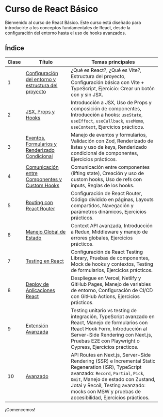 # Curso de React Básico

Bienvenido al curso de React Básico. Este curso está diseñado para introducirte a los conceptos fundamentales de React, desde la configuración del entorno hasta el uso de hooks avanzados.

## Índice

| Clase | Título                                      | Temas principales                                                                                   |
|-------|--------------------------------------------|-----------------------------------------------------------------------------------------------------|
| 1     | [Configuración del entorno y estructura del proyecto](clases/clase-01/clase-01.md) | ¿Qué es React?, ¿Qué es Vite?, Estructura del proyecto, Configuración básica con Vite + TypeScript, Ejercicio: Crear un botón con y sin JSX. |
| 2     | [JSX, Props y Hooks](clases/clase-02/clase-02.md)         | Introducción a JSX, Uso de Props y composición de componentes, Introducción a hooks: `useState`, `useEffect`, `useCallback`, `useMemo`, `useContext`, Ejercicios prácticos. |
| 3     | [Eventos, Formularios y Renderizado Condicional](clases/clase-03/clase-03.md) | Manejo de eventos y formularios, Validación con Zod, Renderizado de listas y uso de keys, Renderizado condicional de componentes, Ejercicios prácticos. |
| 4     | [Comunicación entre Componentes y Custom Hooks](clases/clase-04/clase-04.md) | Comunicación entre componentes (lifting state), Creación y uso de custom hooks, Uso de refs con inputs, Reglas de los hooks. |
| 5     | [Routing con React Router](clases/clase-05/clase-05.md)  | Configuración de React Router, Código dividido en páginas, Layouts compartidos, Navegación y parámetros dinámicos, Ejercicios prácticos. |
| 6     | [Manejo Global de Estado](clases/clase-06/clase-06.md)   | Context API avanzada, Introducción a Redux, Middleware y manejo de errores globales, Ejercicios prácticos. |
| 7     | [Testing en React](clases/clase-07/clase-07.md)           | Configuración de React Testing Library, Pruebas de componentes, Mock de hooks y contextos, Testing de formularios, Ejercicios prácticos. |
| 8     | [Deploy de Aplicaciones React](clases/clase-08/clase-08.md) | Despliegue en Vercel, Netlify y GitHub Pages, Manejo de variables de entorno, Configuración de CI/CD con GitHub Actions, Ejercicios prácticos. |
| 9     | [Extensión Avanzada](clases/clase-09/clase-09.md)         | Testing unitario vs testing de integración, TypeScript avanzado en React, Manejo de formularios con React Hook Form, Introducción al Server-Side Rendering con Next.js, Pruebas E2E con Playwright o Cypress, Ejercicios prácticos. |
| 10    | [Avanzado](clases/clase-10/clase-10.md)                  | API Routes en Next.js, Server-Side Rendering (SSR) e Incremental Static Regeneration (ISR), TypeScript avanzado: `Record`, `Partial`, `Pick`, `Omit`, Manejo de estado con Zustand, Jotai y Recoil, Testing avanzado: mocks con MSW y pruebas de accesibilidad, Ejercicios prácticos. |

¡Comencemos!
